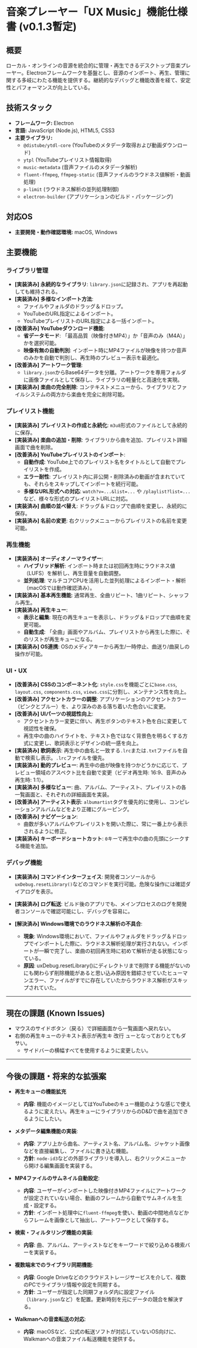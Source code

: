 # 音楽プレーヤー「UX Music」機能仕様書 (v0.1.3暫定)

## 概要
ローカル・オンラインの音源を統合的に管理・再生できるデスクトップ音楽プレーヤー。Electronフレームワークを基盤とし、音源のインポート、再生、管理に関する多岐にわたる機能を提供する。継続的なデバッグと機能改善を経て、安定性とパフォーマンスが向上している。

## 技術スタック
- **フレームワーク:** Electron
- **言語:** JavaScript (Node.js), HTML5, CSS3
- **主要ライブラリ:**
  - `@distube/ytdl-core` (YouTubeのメタデータ取得および動画ダウンロード)
  - `ytpl` (YouTubeプレイリスト情報取得)
  - `music-metadata` (音声ファイルのメタデータ解析)
  - `fluent-ffmpeg`, `ffmpeg-static` (音声ファイルのラウドネス値解析・動画処理)
  - `p-limit` (ラウドネス解析の並列処理制御)
  - `electron-builder` (アプリケーションのビルド・パッケージング)

## 対応OS
- **主要開発・動作確認環境:** macOS, Windows

## 主要機能

### ライブラリ管理
- **[実装済み] 永続的なライブラリ**: `library.json`に記録され、アプリを再起動しても維持される。
- **[実装済み] 多様なインポート方法**:
    - ファイルやフォルダのドラッグ＆ドロップ。
    - YouTubeのURL指定によるインポート。
    - YouTubeプレイリストのURL指定による一括インポート。
- **[改善済み] YouTubeダウンロード機能**:
    - **省データモード**: 「最高品質（映像付きMP4）」か「音声のみ（M4A）」かを選択可能。
    - **映像有無の自動判別**: インポート時にMP4ファイルが映像を持つか音声のみかを自動で判別し、再生時のプレビュー表示を最適化。
- **[改善済み] アートワーク管理**:
    - `library.json`からBase64データを分離。アートワークを専用フォルダに画像ファイルとして保存し、ライブラリの軽量化と高速化を実現。
- **[実装済み] 楽曲の完全削除**: コンテキストメニューから、ライブラリとファイルシステムの両方から楽曲を完全に削除可能。

### プレイリスト機能
- **[実装済み] プレイリストの作成と永続化**: `m3u8`形式のファイルとして永続的に保存。
- **[実装済み] 楽曲の追加・削除**: ライブラリから曲を追加、プレイリスト詳細画面で曲を削除。
- **[改善済み] YouTubeプレイリストのインポート**:
    - **自動作成**: YouTube上でのプレイリスト名をタイトルとして自動でプレイリストを作成。
    - **エラー耐性**: プレイリスト内に非公開・削除済みの動画が含まれていても、それらをスキップしてインポートを続行可能。
    - **多様なURL形式への対応**: `watch?v=...&list=...` や `/playlist?list=...` など、様々な形式のプレイリストURLに対応。
- **[実装済み] 曲順の並べ替え**: ドラッグ＆ドロップで曲順を変更し、永続的に保存。
- **[実装済み] 名前の変更**: 右クリックメニューからプレイリストの名前を変更可能。

### 再生機能
- **[実装済み] オーディオノーマライザー**:
    - **ハイブリッド解析**: インポート時または初回再生時にラウドネス値（LUFS）を解析し、再生音量を自動調整。
    - **並列処理**: マルチコアCPUを活用した並列処理によるインポート・解析（macOSでは動作確認済み）。
- **[実装済み] 基本再生機能**: 通常再生、全曲リピート、1曲リピート、シャッフル再生。
- **[実装済み] 再生キュー**:
    - **表示と編集**: 現在の再生キューを表示し、ドラッグ＆ドロップで曲順を変更可能。
    - **自動生成**: 「全曲」画面やアルバム、プレイリストから再生した際に、そのリストが再生キューになる。
- **[実装済み] OS連携**: OSのメディアキーから再生/一時停止、曲送り/曲戻しの操作が可能。

### UI・UX
- **[改善済み] CSSのコンポーネント化**: `style.css`を機能ごとに`base.css`, `layout.css`, `components.css`, `views.css`に分割し、メンテナンス性を向上。
- **[改善済み] アクセントカラーの調整**: アプリケーションのアクセントカラー（ピンクとブルー）を、より深みのある落ち着いた色合いに変更。
- **[改善済み] UIパーツの視認性向上**:
    - アクセントカラー変更に伴い、再生ボタンのテキスト色を白に変更して視認性を確保。
    - 再生中の曲のハイライトを、テキスト色ではなく背景色を明るくする方式に変更し、歌詞表示とデザインの統一感を向上。
- **[実装済み] 歌詞表示**: 再生中の曲名と一致する`.lrc`または`.txt`ファイルを自動で検索し表示。`.lrc`ファイルを優先。
- **[実装済み] 動的プレビュー**: 再生中の曲が映像を持つかどうかに応じて、プレビュー領域のアスペクト比を自動で変更（ビデオ再生時: 16:9、音声のみ再生時: 1:1）。
- **[実装済み] 多様なビュー**: 曲、アルバム、アーティスト、プレイリストの各一覧画面と、それぞれの詳細画面を実装。
- **[改善済み] アーティスト表示**: `albumartist`タグを優先的に使用し、コンピレーションアルバムなどをより正確にグルーピング。
- **[改善済み] ナビゲーション**:
    - 曲数が多いアルバムやプレイリストを開いた際に、常に一番上から表示されるように修正。
- **[実装済み] キーボードショートカット**: `0`キーで再生中の曲の先頭にシークする機能を追加。

### デバッグ機能
- **[実装済み] コマンドインターフェイス**: 開発者コンソールから`uxDebug.resetLibrary()`などのコマンドを実行可能。危険な操作には確認ダイアログを表示。
- **[実装済み] ログ転送**: ビルド後のアプリでも、メインプロセスのログを開発者コンソールで確認可能にし、デバッグを容易に。

- **[解決済み] Windows環境でのラウドネス解析の不具合**:
  - **現象**: Windows環境において、ファイルやフォルダをドラッグ＆ドロップでインポートした際に、ラウドネス解析処理が実行されない。インポートが一瞬で完了し、楽曲の初回再生時に初めて解析が走る状態になっている。
  - **原因**: uxDebug.resetLibrary()にディレクトリまで削除する機能がないのにも関わらず削除機能があると思い込み原因を錯綜させていたヒューマンエラー、ファイルがすでに存在していたからラウドネス解析がスキップされていた。

---
## 現在の課題 (Known Issues)
  - マウスのサイドボタン（戻る）で詳細画面から一覧画面へ戻れない。
  - 右側の再生キューのテキスト表示が再生キ 改行 ューとなっておりとてもダサい。
    - サイドバーの横幅すべてを使用するように変更したい。
---
## 今後の課題・将来的な拡張案
- **再生キューの機能拡充**
  - **内容**: 機能のイメージとしてはYouTubeのキュー機能のような感じで使えるように変えたい。再生キューにライブラリからのD&Dで曲を追加できるようにしたい。

- **メタデータ編集機能の実装**:
  - **内容**: アプリ上から曲名、アーティスト名、アルバム名、ジャケット画像などを直接編集し、ファイルに書き込む機能。
  - **方針**: `node-id3`などの外部ライブラリを導入し、右クリックメニューから開ける編集画面を実装する。

- **MP4ファイルのサムネイル自動設定**:
  - **内容**: ユーザーがインポートした映像付きMP4ファイルにアートワークが設定されていない場合、動画のフレームから自動でサムネイルを生成・設定する。
  - **方針**: インポート処理中に`fluent-ffmpeg`を使い、動画の中間地点などからフレームを画像として抽出し、アートワークとして保存する。

- **検索・フィルタリング機能の実装**:
  - **内容**: 曲、アルバム、アーティストなどをキーワードで絞り込める検索バーを実装する。

- **複数端末でのライブラリ同期機能**:
  - **内容**: Google Driveなどのクラウドストレージサービスを介して、複数のPCでライブラリ情報や設定を同期する。
  - **方針**: ユーザーが指定した同期フォルダ内に設定ファイル（`library.json`など）を配置。更新時刻を元にデータの競合を解決する。

- **Walkmanへの音楽転送の対応**:
  - **内容**: macOSなど、公式の転送ソフトが対応していないOS向けに、Walkmanへの音楽ファイル転送機能を提供する。